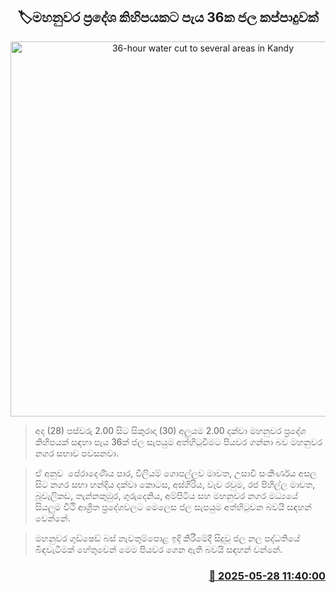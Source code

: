 <p align='center'><b><h2 align='center' title='36-hour water cut to several areas in Kandy'>🏷මහනුවර ප්‍රදේශ කිහිපයකට පැය 36ක ජල කප්පාදුවක්</h2></b></p>
<p align='center'><img src='https://helakuru.sgp1.cdn.digitaloceanspaces.com/esana/images/lib/water-cut-thumb.jpg' width='600' alt='36-hour water cut to several areas in Kandy'></p>

> අද (28) පස්වරු 2.00 සිට සිකුරාදා (30) අලුයම 2.00 දක්වා මහනුවර ප්‍රදේශ කිහිපයක් සඳහා පැය 36ක් ජල සැපයුම අත්හිටුවීමට පියවර ගන්නා බව මහනුවර නගර සභාව පවසනවා.

> ඒ අනුව  පේරාදෙණිය පාර, විලියම් ගොපල්ලව මාවත, උසාවී සංකිර්ණය අසල සිට නගර සභා හන්දිය දක්වා කොටස, අස්ගිරිය, වැව රවුම, රජ පිහිල්ල මාවත, බූවැලිකඩ, තැන්නකුඹුර, ගුරුදෙනිය, අම්පිටිය සහ මහනුවර නගර මධ්‍යයේ සියලුම වීථි ආශ්‍රිත ප්‍රදේශවලට මෙලෙස ජල සැපයුම අත්හිටුවන බවයි සඳහන් වෙන්නේ.

> මහනුවර ගුඩ්ෂෙඩ් බස් නැවතුම්පොළ ඉදි කිරීමේදී සිදුවූ ජල නල පද්ධතියේ බිඳවැටීමක් හේතුවෙන් මෙම පියවර ගෙන ඇති බවයි සඳහන් වන්නේ.



<h3 align='right'><a href='https://www.helakuru.lk/esana/p/110486/'>📅 2025-05-28 11:40:00</a></h3>
